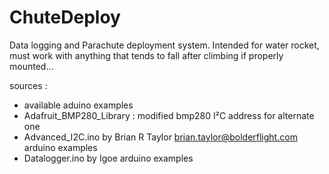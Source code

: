 # ChuteDeploy
  Data logging and Parachute deployment system.
  Intended for water rocket, must work with anything that tends to fall after climbing if properly mounted...

  sources :
  - available aduino examples
  - Adafruit_BMP280_Library : modified bmp280 I²C address for alternate one
  - Advanced_I2C.ino by Brian R Taylor  brian.taylor@bolderflight.com arduino examples
  - Datalogger.ino by  Igoe                                           arduino examples

